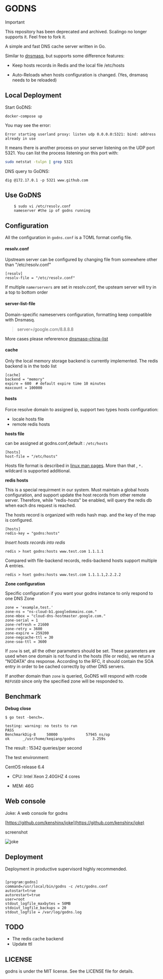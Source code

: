 # GODNS

> [!IMPORTANT]
> This repository has been deprecated and archived. Scalingo no longer supports it. Feel free to fork it.

A simple and fast DNS cache server written in Go.


Similar to [dnsmasq](http://www.thekelleys.org.uk/dnsmasq/doc.html), but supports some difference features:


* Keep hosts records in Redis and the local file /etc/hosts

* Auto-Reloads when hosts configuration is changed. (Yes, dnsmasq needs to be reloaded)


## Local Deployment

Start GoDNS:

```shell
docker-compose up
```

You may see the error:

```text
Error starting userland proxy: listen udp 0.0.0.0:5321: bind: address already in use
```

It means there is another process on your server listening on the UDP port 5321.
You can list the process listening on this port with:

```bash
sudo netstat -tulpn | grep 5321
```

DNS query to GoDNS:

```shell
dig @172.17.0.1 -p 5321 www.github.com
```

## Use GoDNS

		$ sudo vi /etc/resolv.conf
		nameserver #the ip of godns running

## Configuration

All the configuration in `godns.conf` is a TOML format config file.

#### resolv.conf

Upstream server can be configured by changing file from somewhere other than "/etc/resolv.conf"

```
[resolv]
resolv-file = "/etc/resolv.conf"
```
If multiple `namerservers` are set in resolv.conf, the upsteam server will try in a top to bottom order


#### server-list-file
Domain-specific nameservers configuration, formatting keep compatible with Dnsmasq.
>server=/google.com/8.8.8.8

More cases please refererence [dnsmasq-china-list](https://github.com/felixonmars/dnsmasq-china-list)


#### cache

Only the local memory storage backend is currently implemented.  The redis backend is in the todo list

```
[cache]
backend = "memory"
expire = 600  # default expire time 10 minutes
maxcount = 100000
```



#### hosts

Force resolve domain to assigned ip, support two types hosts configuration:

* locale hosts file
* remote redis hosts

__hosts file__

can be assigned at godns.conf,default : `/etc/hosts`

```
[hosts]
host-file = "/etc/hosts"
```
Hosts file format is described in [linux man pages](http://man7.org/linux/man-pages/man5/hosts.5.html).
More than that , `*.` wildcard is supported additional.


__redis hosts__

This is a special requirment in our system. Must maintain a global hosts configuration,
and support update the host records from other remote server.
Therefore, while "redis-hosts" be enabled, will query the redis db when each dns request is reached.

The hosts record is organized with redis hash map. and the key of the map is configured.

```
[hosts]
redis-key = "godns:hosts"
```

_Insert hosts records into redis_

```
redis > hset godns:hosts www.test.com 1.1.1.1
```

Compared with file-backend records, redis-backend hosts support multiple A entries.

```
redis > hset godns:hosts www.test.com 1.1.1.1,2.2.2.2
```

__Zone configuration__

Specific configuration if you want your godns instance to only respond to one DNS Zone

```
zone = 'example.test.'
zone-ns = "ns-cloud-b1.googledomains.com."
zone-mbox = "cloud-dns-hostmaster.google.com."
zone-serial = 1
zone-refresh = 21600
zone-retry = 3600
zone-expire = 259200
zone-negcache-ttl = 30
zone-soa-ttl = 3600
```

If `zone` is set, all the other parameters should be set. These parameters are
used when one domain is not found in the hosts (file or redis), we return a
"NODATA" dns response.  According to the RFC, it should contain the SOA entry
in order to be cached correctly by other DNS servers.

If another domain than `zone` is queried, GoDNS will respond with rcode `REFUSED`
since only the specified zone will be responded to.


## Benchmark


__Debug close__

```
$ go test -bench=.

testing: warning: no tests to run
PASS
BenchmarkDig-8     50000             57945 ns/op
ok      _/usr/home/keqiang/godns        3.259s
```

The result : 15342 queries/per second

The test environment:

CentOS release 6.4

* CPU:
Intel Xeon 2.40GHZ
4 cores

* MEM:
46G


## Web console

Joke: A web console for godns

[https://github.com/kenshinx/joke](https://github.com/kenshinx/joke)

screenshot

![joke](https://raw.github.com/kenshinx/joke/master/screenshot/joke.png)



## Deployment

Deployment in productive supervisord highly recommended.

```

[program:godns]
command=/usr/local/bin/godns -c /etc/godns.conf
autostart=true
autorestart=true
user=root
stdout_logfile_maxbytes = 50MB
stdoiut_logfile_backups = 20
stdout_logfile = /var/log/godns.log

```


## TODO

* The redis cache backend
* Update ttl

## LICENSE
godns is under the MIT license. See the LICENSE file for details.
